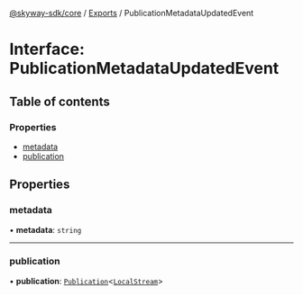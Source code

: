 [@skyway-sdk/core](../README.md) / [Exports](../modules.md) / PublicationMetadataUpdatedEvent

# Interface: PublicationMetadataUpdatedEvent

## Table of contents

### Properties

- [metadata](PublicationMetadataUpdatedEvent.md#metadata)
- [publication](PublicationMetadataUpdatedEvent.md#publication)

## Properties

### metadata

• **metadata**: `string`

___

### publication

• **publication**: [`Publication`](Publication.md)<[`LocalStream`](../modules.md#localstream)\>
